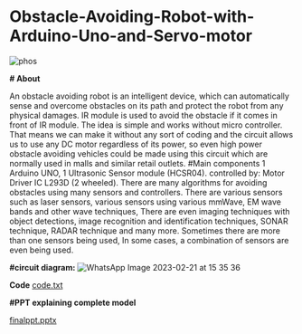 # Obstacle-Avoiding-Robot-with-Arduino-Uno-and-Servo-motor


![phos](https://user-images.githubusercontent.com/88397453/220328665-4fe4ac9f-c267-41f9-a24d-521d26463727.jpg)






**# About**

An obstacle avoiding robot is an intelligent device, which can automatically sense and overcome obstacles on its path and protect the robot from any physical damages. IR module is used to avoid the obstacle if it comes in front of IR module. The idea is simple and works without micro controller. That means we can make it without any sort of coding and the circuit allows us to use any DC motor regardless of its power, so even high power obstacle avoiding vehicles could be made using this circuit which are normally used in malls and similar retail outlets.
#Main components
1 Arduino UNO,
1 Ultrasonic Sensor module (HCSR04).
controlled by:
Motor Driver IC L293D (2 wheeled).
There are many algorithms for avoiding obstacles using many sensors and controllers. There are various sensors such as laser sensors, various sensors using various mmWave, EM wave bands and other wave techniques, There are even imaging techniques with object detections, image recognition and identification techniques, SONAR technique, RADAR technique and many more. Sometimes there are more than one sensors being used, In some cases, a combination of sensors are even being used.

**#circuit diagram:**
![WhatsApp Image 2023-02-21 at 15 35 36](https://user-images.githubusercontent.com/88397453/220326239-e3cd33b8-dfcd-4ac3-b518-188563efa979.jpg)

**Code**
[code.txt](https://github.com/megh212/Obstacle-Avoiding-Robot-with-Arduino-Uno-and-Servo-motor/files/10792767/code.txt)

**#PPT explaining complete model**

[finalppt.pptx](https://github.com/megh212/Obstacle-Avoiding-Robot-with-Arduino-Uno-and-Servo-motor/files/10792826/finalppt.pptx)
